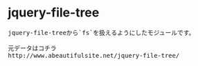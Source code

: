 # jquery-file-tree

<pre>
jquery-file-treeから`fs`を扱えるようにしたモジュールです。

元データはコチラ
http://www.abeautifulsite.net/jquery-file-tree/
</pre>
